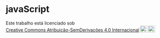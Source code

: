 # javaScript

<p xmlns:cc="http://creativecommons.org/ns#" >Este trabalho está licenciado sob <a href="https://creativecommons.org/licenses/by-nd/4.0/?ref=chooser-v1" target="_blank" rel="license noopener noreferrer" style="display:inline-block;">Creative Commons Atribuição-SemDerivações 4.0 Internacional<img style="height:22px!important;margin-left:3px;vertical-align:text-bottom;" src="https://mirrors.creativecommons.org/presskit/icons/cc.svg?ref=chooser-v1" alt=""><img style="height:22px!important;margin-left:3px;vertical-align:text-bottom;" src="https://mirrors.creativecommons.org/presskit/icons/by.svg?ref=chooser-v1" alt=""><img style="altura:22px!importante;margem-esquerda:3px;alinhamento-vertical:texto-inferior;" src="https://mirrors.creativecommons.org/presskit/icons/nd.svg?ref=chooser-v1" alt=""></a></p>
